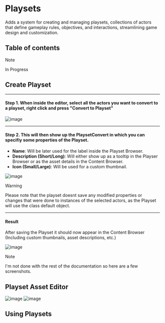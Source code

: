 # Playsets

Adds a system for creating and managing playsets, collections of actors that define gameplay rules, objectives, and interactions, streamlining game design and customization.


## Table of contents
> [!NOTE]
> In Progress

## Create Playset

<hr>

#### Step 1. When inside the editor, select all the actors you want to convert to a playset, right click and press "Convert to Playset"  
![image](https://github.com/user-attachments/assets/d31c4926-d111-45ad-b2df-bfd3c4e80437)

<hr>

#### Step 2. This will then show up the PlaysetConvert in which you can specifiy some properties of the Playset.
  -  **Name**: Will be later used for the label inside the Playset Browser.
  -  **Description (Short/Long)**: Will either show up as a tooltip in the Playser Browser or as the asset details in the Content Browser.
  -  **Icon (Small/Large)**: Will be used for a custom thumbnail.

  
![image](https://github.com/user-attachments/assets/0599306b-cae9-4dec-ae8f-59ed8c650a68)
> [!WARNING]
> Please note that the playset doesnt save any modified properties or changes that were done to instances of the selected actors, as the Playset will use the class default object.


<hr>

#### Result
After saving the Playset it should now appear in the Content Browser (Including custom thumbnails, asset descriptions, etc.)  

![image](https://github.com/user-attachments/assets/4bea997e-efb7-4ae8-85c7-bfe42b81f67d)



> [!NOTE]
> I'm not done with the rest of the documentation so here are a few screenshots.

## Playset Asset Editor  

![image](https://github.com/user-attachments/assets/f34fabb3-5000-49f5-b7a5-1be1be839587)
![image](https://github.com/user-attachments/assets/dc123dfd-6949-4c45-83c0-2cb8cae0df68)


## Using Playsets  
